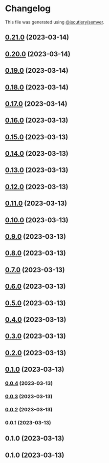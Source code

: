 # Changelog

This file was generated using [@jscutlery/semver](https://github.com/jscutlery/semver).

## [0.21.0](https://github.com/caioquirino/awsu/compare/cli-0.20.0...cli-0.21.0) (2023-03-14)

## [0.20.0](https://github.com/caioquirino/awsu/compare/cli-0.19.0...cli-0.20.0) (2023-03-14)

## [0.19.0](https://github.com/caioquirino/awsu/compare/cli-0.18.0...cli-0.19.0) (2023-03-14)

## [0.18.0](https://github.com/caioquirino/awsu/compare/cli-0.17.0...cli-0.18.0) (2023-03-14)

## [0.17.0](https://github.com/caioquirino/awsu/compare/cli-0.16.0...cli-0.17.0) (2023-03-14)

## [0.16.0](https://github.com/caioquirino/awsu/compare/cli-0.15.0...cli-0.16.0) (2023-03-13)

## [0.15.0](https://github.com/caioquirino/awsu/compare/cli-0.14.0...cli-0.15.0) (2023-03-13)

## [0.14.0](https://github.com/caioquirino/awsu/compare/cli-0.13.0...cli-0.14.0) (2023-03-13)

## [0.13.0](https://github.com/caioquirino/awsu/compare/cli-0.12.0...cli-0.13.0) (2023-03-13)

## [0.12.0](https://github.com/caioquirino/awsu/compare/cli-0.11.0...cli-0.12.0) (2023-03-13)

## [0.11.0](https://github.com/caioquirino/awsu/compare/cli-0.10.0...cli-0.11.0) (2023-03-13)

## [0.10.0](https://github.com/caioquirino/awsu/compare/cli-0.9.0...cli-0.10.0) (2023-03-13)

## [0.9.0](https://github.com/caioquirino/awsu/compare/cli-0.8.0...cli-0.9.0) (2023-03-13)

## [0.8.0](https://github.com/caioquirino/awsu/compare/cli-0.7.0...cli-0.8.0) (2023-03-13)

## [0.7.0](https://github.com/caioquirino/awsu/compare/cli-0.6.0...cli-0.7.0) (2023-03-13)

## [0.6.0](https://github.com/caioquirino/awsu/compare/cli-0.5.0...cli-0.6.0) (2023-03-13)

## [0.5.0](https://github.com/caioquirino/awsu/compare/cli-0.4.0...cli-0.5.0) (2023-03-13)

## [0.4.0](https://github.com/caioquirino/awsu/compare/cli-0.3.0...cli-0.4.0) (2023-03-13)

## [0.3.0](https://github.com/caioquirino/awsu/compare/cli-0.2.0...cli-0.3.0) (2023-03-13)

## [0.2.0](https://github.com/caioquirino/awsu/compare/cli-0.1.0...cli-0.2.0) (2023-03-13)

## [0.1.0](https://github.com/caioquirino/awsu/compare/cli-0.0.4...cli-0.1.0) (2023-03-13)

### [0.0.4](https://github.com/caioquirino/awsu/compare/cli-0.0.3...cli-0.0.4) (2023-03-13)

### [0.0.3](https://github.com/caioquirino/awsu/compare/cli-0.0.2...cli-0.0.3) (2023-03-13)

### [0.0.2](https://github.com/caioquirino/awsu/compare/cli-0.0.1...cli-0.0.2) (2023-03-13)

### 0.0.1 (2023-03-13)

## 0.1.0 (2023-03-13)

## 0.1.0 (2023-03-13)
